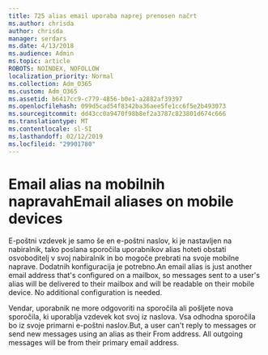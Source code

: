 ```yaml
---
title: 725 alias email uporaba naprej prenosen načrt
ms.author: chrisda
author: chrisda
manager: serdars
ms.date: 4/13/2018
ms.audience: Admin
ms.topic: article
ROBOTS: NOINDEX, NOFOLLOW
localization_priority: Normal
ms.collection: Adm_O365
ms.custom: Adm_O365
ms.assetid: b6417cc9-c779-4856-b0e1-a2882af39397
ms.openlocfilehash: 099d5cad54f8342ba36aee5fe1cc6f5e2b493073
ms.sourcegitcommit: dd43cc0a9470f98b8ef2a3787c823801d674c666
ms.translationtype: MT
ms.contentlocale: sl-SI
ms.lasthandoff: 02/12/2019
ms.locfileid: "29901780"
---
```

# <a name="email-aliases-on-mobile-devices"></a><span data-ttu-id="19698-102">Email alias na mobilnih napravah</span><span class="sxs-lookup"><span data-stu-id="19698-102">Email aliases on mobile devices</span></span>

<span data-ttu-id="19698-p101">E-poštni vzdevek je samo še en e-poštni naslov, ki je nastavljen na nabiralnik, tako poslana sporočila uporabnikov alias hoteti obstati osvoboditelj v svoj nabiralnik in bo mogoče prebrati na svoje mobilne naprave. Dodatnih konfiguracija je potrebno.</span><span class="sxs-lookup"><span data-stu-id="19698-p101">An email alias is just another email address that's configured on a mailbox, so messages sent to a user's alias will be delivered to their mailbox and will be readable on their mobile device. No additional configuration is needed.</span></span>
  
<span data-ttu-id="19698-p102">Vendar, uporabnik ne more odgovoriti na sporočila ali pošljete nova sporočila, ki uporablja vzdevek kot svoj iz naslova. Vsa odhodna sporočila bo iz svoje primarni e-poštni naslov.</span><span class="sxs-lookup"><span data-stu-id="19698-p102">But, a user can't reply to messages or send new messages using an alias as their From address. All outgoing messages will be from their primary email address.</span></span>
  

